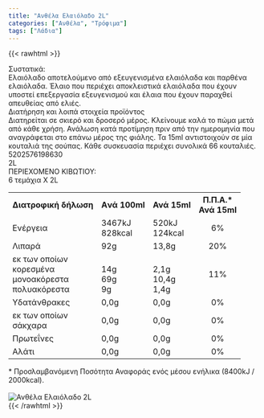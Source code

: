```yaml
---
title: "Ανθέλα Ελαιόλαδο 2L"
categories: ["Ανθέλα", "Τρόφιμα"]
tags: ["Λάδια"]
---
```

{{< rawhtml >}}

<div class="sload2"><div class="product"><div id="sistatika">Συστατικά:</div><div class="alltext">Eλαιόλαδο αποτελούμενο από εξευγενισμένα ελαιόλαδα και παρθένα ελαιόλαδα. Έλαιο που περιέχει αποκλειστικά ελαιόλαδα που έχουν υποστεί επεξεργασία εξευγενισμού και έλαια που έχουν παραχθεί απευθείας από ελιές.</div><div id="loipa">Διατήρηση και λοιπά στοιχεία προϊόντος</div><div class="alltext">Διατηρείται σε σκιερό και δροσερό μέρος. Κλείνουμε καλά το πώμα μετά από κάθε χρήση. Ανάλωση κατά προτίμηση πριν από την ημερομηνία που αναγράφεται στο επάνω μέρος της φιάλης. Τα 15ml αντιστοιχούν σε μία κουταλιά της σούπας. Κάθε συσκευασία περιέχει συνολικά 66 κουταλιές.</div><div id="barcode"><div id="barimage1"></div><span id="bartext">5202576198630</span></div><div id="varos"><div id="varosimage1"></div><span id="varostext">2L</span></div><div id="kivotio">ΠΕΡΙΕΧΟΜΕΝΟ ΚΙΒΩΤΙΟΥ:<br>6 τεμάχια Χ 2L</div><div class="tabout"><table id="diatable"><tbody><tr><th>Διατροφική δήλωση</th><th>Aνά 100ml</th><th>Ανά 15ml<br></th><th>Π.Π.Α.*<br>Ανά 15ml</th></tr><tr><td class="texr2">Ενέργεια</td><td class="texr">3467kJ<br>828kcal</td><td class="texr">520kJ<br>124kcal</td><td class="texr" style="text-align:center">6%</td></tr><tr><td class="texr2">Λιπαρά</td><td class="texr">92g</td><td class="texr">13,8g</td><td class="texr" style="text-align:center">20%</td></tr><tr><td class="gray">εκ των οποίων<br>κορεσµένα<br>µονοακόρεστα<br>πολυακόρεστα<br></td><td class="gray2"><br>14g<br>69g<br>9g<br></td><td class="gray2"><br>2,1g<br>10,4g<br>1,4g<br></td><td class="gray2" style="text-align:center">11%</td></tr><tr><td class="texr2">Yδατάνθρακες</td><td class="texr">0,0g</td><td class="texr">0,0g</td><td class="texr" style="text-align:center">0%</td></tr><tr><td class="gray">εκ των οποίων<br>σάκχαρα</td><td class="gray2">0,0g</td><td class="gray2">0,0g</td><td class="gray2" style="text-align:center">0%</td></tr><tr><td class="texr2">Πρωτεΐνες</td><td class="texr">0,0g</td><td class="texr">0,0g</td><td class="texr" style="text-align:center">0%</td></tr><tr><td class="texr2">Αλάτι</td><td class="texr">0,0g</td><td class="texr">0,0g</td><td class="texr" style="text-align:center">0%</td></tr></tbody></table></div><div class="alltext">* Προσλαμβανόμενη Ποσότητα Αναφοράς ενός μέσου ενήλικα (8400kJ / 2000kcal).</div><br><div class="pimg"><img alt="Ανθέλα Ελαιόλαδο 2L" title="Ανθέλα Ελαιόλαδο 2L" src="https://www.sklavenitis.gr/images/1600x1600/1/files/ProductMedia/Products/1221673/1.jpg"></div></div></div>
{{< /rawhtml >}}


